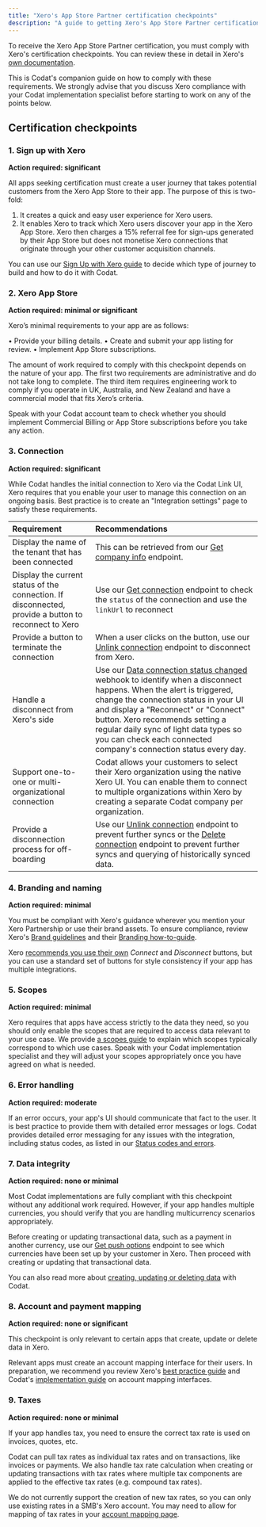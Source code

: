 ```yaml
---
title: "Xero's App Store Partner certification checkpoints"
description: "A guide to getting Xero's App Store Partner certification with Codat"
--- 
```


To receive the Xero App Store Partner certification, you must comply with Xero's certification checkpoints. You can review these in detail in Xero's [own documentation](https://developer.xero.com/documentation/xero-app-store/app-partner-guides/certification-checkpoints/). 

This is Codat's companion guide on how to comply with these requirements. We strongly advise that you discuss Xero compliance with your Codat implementation specialist before starting to work on any of the points below.

## Certification checkpoints

### 1. Sign up with Xero

**Action required: significant**

All apps seeking certification must create a user journey that takes potential customers from the Xero App Store to their app. The purpose of this is two-fold:

1)	It creates a quick and easy user experience for Xero users.
2)	It enables Xero to track which Xero users discover your app in the Xero App Store.
    Xero then charges a 15% referral fee for sign-ups generated by their App Store but does not monetise Xero connections that originate through your other customer acquisition channels.

You can use our [Sign Up with Xero guide](/integrations/accounting/xero/partner-certification/sign-up-with-xero) to decide which type of journey to build and how to do it with Codat.

### 2. Xero App Store

**Action required: minimal or significant**

Xero’s minimal requirements to your app are as follows:

•	Provide your billing details.
•	Create and submit your app listing for review.
•	Implement App Store subscriptions.

The amount of work required to comply with this checkpoint depends on the nature of your app. The first two requirements are administrative and do not take long to complete. The third item requires engineering work to comply if you operate in UK, Australia, and New Zealand and have a commercial model that fits Xero’s criteria. 

Speak with your Codat account team to check whether you should implement Commercial Billing or App Store subscriptions before you take any action. 

### 3. Connection

**Action required: significant**

While Codat handles the initial connection to Xero via the Codat Link UI, Xero requires that you enable your user to manage this connection on an ongoing basis. Best practice is to create an "Integration settings" page to satisfy these requirements.

| Requirement | Recommendations |
| :-- | :-- |
| Display the name of the tenant that has been connected | This can be retrieved from our [Get company info](/accounting-api#/operations/get-company-info) endpoint. |
| Display the current status of the connection. If disconnected, provide a button to reconnect to Xero | Use our [Get connection](/platform-api#/operations/get-company-connection) endpoint to check the `status` of the connection and use the `linkUrl` to reconnect|
| Provide a button to terminate the connection | When a user clicks on the button, use our [Unlink connection](/platform-api#/operations/unlink-connection) endpoint to disconnect from Xero. |
| Handle a disconnect from Xero's side | Use our [Data connection status changed](/using-the-api/webhooks/core-rules-types#company-data-connection-status-changed) webhook to identify when a disconnect happens. When the alert is triggered, change the connection status in your UI and display a "Reconnect" or "Connect" button. Xero recommends setting a regular daily sync of light data types so you can check each connected company's connection status every day.|
| Support one-to-one or multi-organizational connection | Codat allows your customers to select their Xero organization using the native Xero UI. You can enable them to connect to multiple organizations within Xero by creating a separate Codat company per organization. |
| Provide a disconnection process for off-boarding | Use our [Unlink connection](/platform-api#/operations/unlink-connection) endpoint to prevent further syncs or the [Delete connection](/platform-api#/operations/delete-company-connection) endpoint to prevent further syncs and querying of historically synced data.|

### 4. Branding and naming

**Action required: minimal**

You must be compliant with Xero's guidance wherever you mention your Xero Partnership or use their brand assets. To ensure compliance, review Xero's [Brand guidelines](https://developer.xero.com/static/otherfiles/xero-app-partner-brand-guidelines.pdf) and their [Branding how-to-guide](https://developer.xero.com/documentation/guides/how-to-guides/branding-your-integration/).

Xero [recommends you use their own](https://developer.xero.com/documentation/guides/how-to-guides/branding-your-integration/) _Connect_ and _Disconnect_ buttons, but you can use a standard set of buttons for style consistency if your app has multiple integrations. 

### 5. Scopes

**Action required: minimal**

Xero requires that apps have access strictly to the data they need, so you should only enable the scopes that are required to access data relevant to your use case. We provide [a scopes guide](/integrations/accounting/xero/partner-certification/scopes) to explain which scopes typically correspond to which use cases. Speak with your Codat implementation specialist and they will adjust your scopes appropriately once you have agreed on what is needed.

### 6. Error handling

**Action required: moderate**

If an error occurs, your app's UI should communicate that fact to the user. It is best practice to provide them with detailed error messages or logs. Codat provides detailed error messaging for any issues with the integration, including status codes, as listed in our [Status codes and errors](/using-the-api/errors).

### 7. Data integrity

**Action required: none or minimal**

Most Codat implementations are fully compliant with this checkpoint without any additional work required. However, if your app handles multiple currencies, you should verify that you are handling multicurrency scenarios appropriately.

Before creating or updating transactional data, such as a payment in another currency, use our [Get push options](https://docs.codat.io/platform-api#/operations/get-create-update-model-options-by-data-type) endpoint to see which currencies have been set up by your customer in Xero. Then proceed with creating or updating that transactional data.

You can also read more about [creating, updating or deleting data](https://docs.codat.io/using-the-api/push) with Codat.

### 8. Account and payment mapping

**Action required: none or significant**

This checkpoint is only relevant to certain apps that create, update or delete data in Xero. 

Relevant apps must create an account mapping interface for their users. In preparation, we recommend you review Xero's [best practice guide](https://developer.xero.com/documentation/guides/how-to-guides/integration-best-practices) and Codat's [implementation guide](/using-the-api/best-practices/implementing-a-mapping-page) on account mapping interfaces.
  
### 9. Taxes

**Action required: none or minimal**

If your app handles tax, you need to ensure the correct tax rate is used on invoices, quotes, etc. 

Codat can pull tax rates as individual tax rates and on transactions, like invoices or payments. We also handle tax rate calculation when creating or updating transactions with tax rates where multiple tax components are applied to the effective tax rates (e.g. compound tax rates).

We do not currently support the creation of new tax rates, so you can only use existing rates in a SMB's Xero account. You may need to allow for mapping of tax rates in your [account mapping page](/integrations/accounting/xero/partner-certification/checkpoints-app-store#12-account-mapping).
